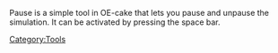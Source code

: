 Pause is a simple tool in OE-cake that lets you pause and unpause the simulation. It can be activated by pressing the space bar.

[Category:Tools](/Category_Tools.md "Category:Tools")
